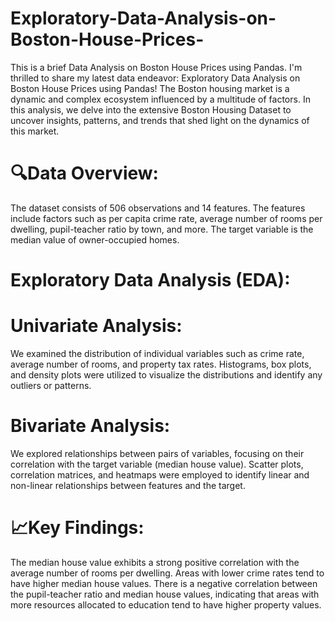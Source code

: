 # Exploratory-Data-Analysis-on-Boston-House-Prices-
This is a brief  Data Analysis on Boston House Prices using Pandas.
I'm thrilled to share my latest data endeavor: Exploratory Data Analysis on Boston House Prices using Pandas! The Boston housing market is a dynamic and complex ecosystem influenced by a multitude of factors. In this analysis, we delve into the extensive Boston Housing Dataset to uncover insights, patterns, and trends that shed light on the dynamics of this market.

# 🔍Data Overview:

The dataset consists of 506 observations and 14 features. The features include factors such as per capita crime rate, average number of rooms per dwelling, pupil-teacher ratio by town, and more. The target variable is the median value of owner-occupied homes.

# Exploratory Data Analysis (EDA):

# Univariate Analysis: 
We examined the distribution of individual variables such as crime rate, average number of rooms, and property tax rates. Histograms, box plots, and density plots were utilized to visualize the distributions and identify any outliers or patterns.

# Bivariate Analysis:
We explored relationships between pairs of variables, focusing on their correlation with the target variable (median house value). Scatter plots, correlation matrices, and heatmaps were employed to identify linear and non-linear relationships between features and the target.

# 📈Key Findings:

The median house value exhibits a strong positive correlation with the average number of rooms per dwelling.
Areas with lower crime rates tend to have higher median house values.
There is a negative correlation between the pupil-teacher ratio and median house values, indicating that areas with more resources allocated to education tend to have higher property values.
